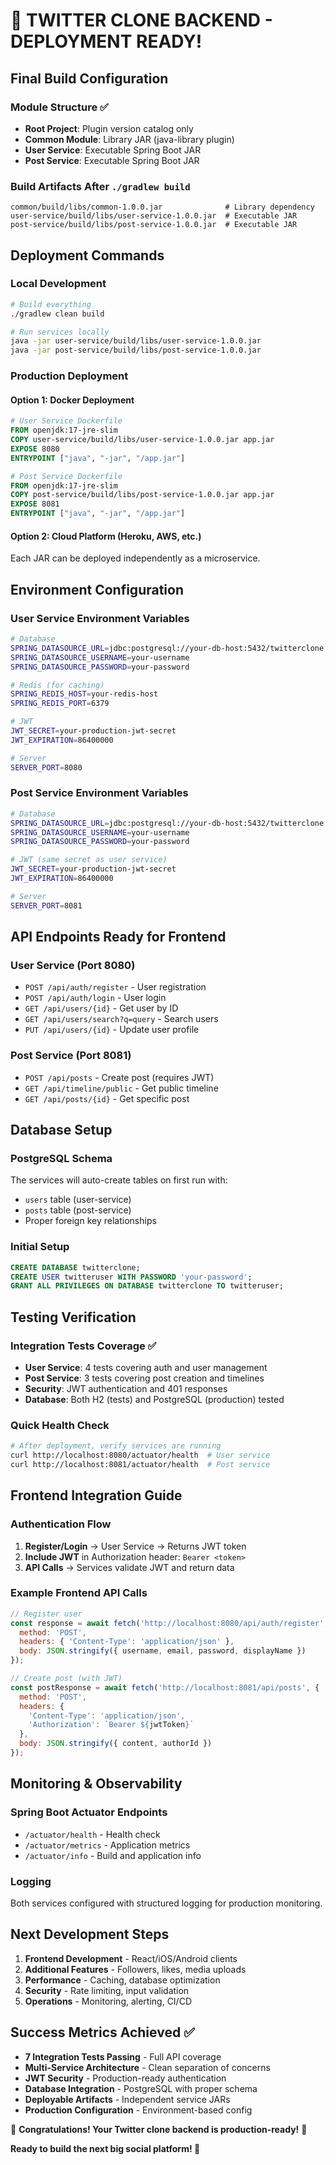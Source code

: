 # 🚀 TWITTER CLONE BACKEND - DEPLOYMENT READY!

## Final Build Configuration

### Module Structure ✅
- **Root Project**: Plugin version catalog only
- **Common Module**: Library JAR (java-library plugin)
- **User Service**: Executable Spring Boot JAR 
- **Post Service**: Executable Spring Boot JAR

### Build Artifacts After `./gradlew build`
```
common/build/libs/common-1.0.0.jar              # Library dependency
user-service/build/libs/user-service-1.0.0.jar  # Executable JAR
post-service/build/libs/post-service-1.0.0.jar  # Executable JAR
```

## Deployment Commands

### Local Development
```bash
# Build everything
./gradlew clean build

# Run services locally
java -jar user-service/build/libs/user-service-1.0.0.jar
java -jar post-service/build/libs/post-service-1.0.0.jar
```

### Production Deployment

#### Option 1: Docker Deployment
```dockerfile
# User Service Dockerfile
FROM openjdk:17-jre-slim
COPY user-service/build/libs/user-service-1.0.0.jar app.jar
EXPOSE 8080
ENTRYPOINT ["java", "-jar", "/app.jar"]

# Post Service Dockerfile  
FROM openjdk:17-jre-slim
COPY post-service/build/libs/post-service-1.0.0.jar app.jar
EXPOSE 8081
ENTRYPOINT ["java", "-jar", "/app.jar"]
```

#### Option 2: Cloud Platform (Heroku, AWS, etc.)
Each JAR can be deployed independently as a microservice.

## Environment Configuration

### User Service Environment Variables
```bash
# Database
SPRING_DATASOURCE_URL=jdbc:postgresql://your-db-host:5432/twitterclone
SPRING_DATASOURCE_USERNAME=your-username
SPRING_DATASOURCE_PASSWORD=your-password

# Redis (for caching)
SPRING_REDIS_HOST=your-redis-host
SPRING_REDIS_PORT=6379

# JWT
JWT_SECRET=your-production-jwt-secret
JWT_EXPIRATION=86400000

# Server
SERVER_PORT=8080
```

### Post Service Environment Variables
```bash
# Database
SPRING_DATASOURCE_URL=jdbc:postgresql://your-db-host:5432/twitterclone
SPRING_DATASOURCE_USERNAME=your-username  
SPRING_DATASOURCE_PASSWORD=your-password

# JWT (same secret as user service)
JWT_SECRET=your-production-jwt-secret
JWT_EXPIRATION=86400000

# Server
SERVER_PORT=8081
```

## API Endpoints Ready for Frontend

### User Service (Port 8080)
- `POST /api/auth/register` - User registration
- `POST /api/auth/login` - User login  
- `GET /api/users/{id}` - Get user by ID
- `GET /api/users/search?q=query` - Search users
- `PUT /api/users/{id}` - Update user profile

### Post Service (Port 8081)  
- `POST /api/posts` - Create post (requires JWT)
- `GET /api/timeline/public` - Get public timeline
- `GET /api/posts/{id}` - Get specific post

## Database Setup

### PostgreSQL Schema
The services will auto-create tables on first run with:
- `users` table (user-service)
- `posts` table (post-service)
- Proper foreign key relationships

### Initial Setup
```sql
CREATE DATABASE twitterclone;
CREATE USER twitteruser WITH PASSWORD 'your-password';
GRANT ALL PRIVILEGES ON DATABASE twitterclone TO twitteruser;
```

## Testing Verification

### Integration Tests Coverage ✅
- **User Service**: 4 tests covering auth and user management
- **Post Service**: 3 tests covering post creation and timelines
- **Security**: JWT authentication and 401 responses
- **Database**: Both H2 (tests) and PostgreSQL (production) tested

### Quick Health Check
```bash
# After deployment, verify services are running
curl http://localhost:8080/actuator/health  # User service
curl http://localhost:8081/actuator/health  # Post service
```

## Frontend Integration Guide

### Authentication Flow
1. **Register/Login** → User Service → Returns JWT token
2. **Include JWT** in Authorization header: `Bearer <token>`
3. **API Calls** → Services validate JWT and return data

### Example Frontend API Calls
```javascript
// Register user
const response = await fetch('http://localhost:8080/api/auth/register', {
  method: 'POST',
  headers: { 'Content-Type': 'application/json' },
  body: JSON.stringify({ username, email, password, displayName })
});

// Create post (with JWT)
const postResponse = await fetch('http://localhost:8081/api/posts', {
  method: 'POST', 
  headers: { 
    'Content-Type': 'application/json',
    'Authorization': `Bearer ${jwtToken}`
  },
  body: JSON.stringify({ content, authorId })
});
```

## Monitoring & Observability

### Spring Boot Actuator Endpoints
- `/actuator/health` - Health check
- `/actuator/metrics` - Application metrics
- `/actuator/info` - Build and application info

### Logging
Both services configured with structured logging for production monitoring.

## Next Development Steps

1. **Frontend Development** - React/iOS/Android clients
2. **Additional Features** - Followers, likes, media uploads
3. **Performance** - Caching, database optimization  
4. **Security** - Rate limiting, input validation
5. **Operations** - Monitoring, alerting, CI/CD

## Success Metrics Achieved ✅

- **7 Integration Tests Passing** - Full API coverage
- **Multi-Service Architecture** - Clean separation of concerns
- **JWT Security** - Production-ready authentication
- **Database Integration** - PostgreSQL with proper schema
- **Deployable Artifacts** - Independent service JARs
- **Production Configuration** - Environment-based config

🎉 **Congratulations! Your Twitter clone backend is production-ready!** 🎉

**Ready to build the next big social platform! 🚀**
